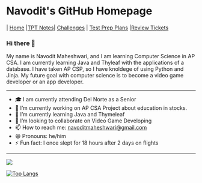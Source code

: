 # Navodit's GitHub Homepage

| [Home](..) |[TPT Notes](not)| [Challenges](cha) | [Test Prep Plans](pln) |[Review Tickets](rev)

### Hi there 👋
My name is Navodit Maheshwari, and I am learning Computer Science in AP CSA. I am currently learning Java and Thyleaf with the applications of a database. I have taken AP CSP, so I have knoldege of using Python and Jinja. My future goal with computer science is to become a video game developer or an app developer.

---
- 🎓  I am currently attending Del Norte as a Senior
- 🔭  I’m currently working on AP CSA Project about education in stocks.
- 🌱  I’m currently learning Java and Thymeleaf
- 👯  I’m looking to collaborate on Video Game Developing
- 📫  How to reach me: navoditmaheshwari@gmail.com
- 😄  Pronouns: he/him
- ⚡  Fun fact: I once slept for 18 hours after 2 days on flights
---
<img src= "https://github-readme-stats.vercel.app/api?username=Navodit1603&&show_icons=true&title_color=ffffff&icon_color=bb2acf&text_color=daf7dc&bg_color=151515">

[![Top Langs](https://github-readme-stats.vercel.app/api/top-langs/?username=Navodit1603)](https://github.com/Navodit1603/github-readme-stats)
